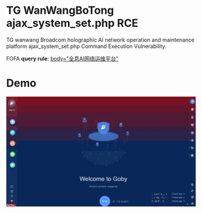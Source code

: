 # TG WanWangBoTong ajax_system_set.php RCE

TG wanwang Broadcom holographic AI network operation and maintenance platform ajax_system_set.php Command Execution Vulnerability.

FOFA **query rule**: [body="全息AI网络运维平台"](https://fofa.so/result?qbase64=Ym9keT0i5YWo5oGvQUnnvZHnu5zov5Dnu7TlubPlj7Ai)

# Demo

![](TG_WanWangBoTong_ajax_system_set_RCE.gif)

